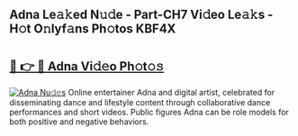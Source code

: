 ## Adna Le𝚊𝚔ed N𝚞𝚍e - Part-CH7 Vi𝚍eo Le𝚊𝚔s - H𝚘t O𝚗lyf𝚊ns Ph𝚘tos KBF4X

# <h2><a href="http://hf36wq.feru.top/?c=Adna">🔗 👉 🔴 Adna Vi𝚍𝚎o Ph𝚘t𝚘𝚜</a></h2>

[![Adna Nu𝚍𝚎s](https://i.imgur.com/0TWrTi3.gif)](http://hf36wq.feru.top/?c=Adna)
Online entertainer Adna and digital artist, celebrated for disseminating dance and lifestyle content through collaborative dance performances and short videos. Public figures Adna can be role models for both positive and negative behaviors. 
